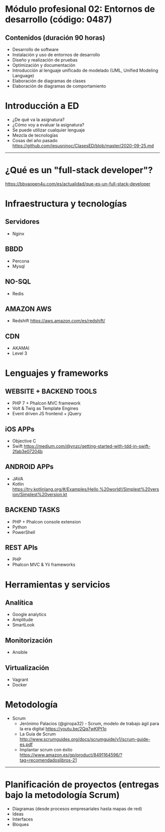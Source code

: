 # Módulo profesional 02: Entornos de desarrollo (código: 0487)
## Contenidos (duración 90 horas)

- Desarrollo de software
- Instalación y uso de entornos de desarrollo
- Diseño y realización de pruebas
- Optimización y documentación
- Introducción al lenguaje unificado de modelado (UML, Unified Modeling Language)
- Elaboración de diagramas de clases
- Elaboración de diagramas de comportamiento

# Introducción a ED

- ¿De qué va la asignatura?
- ¿Cómo voy a evaluar la asignatura?
- Se puede utilizar cualquier lenguaje
- Mezcla de tecnologías
- Cosas del año pasado https://github.com/jesusninoc/ClasesED/blob/master/2020-09-25.md

--------------------

# ¿Qué es un "full-stack developer"?
https://bbvaopen4u.com/es/actualidad/que-es-un-full-stack-developer

# Infraestructura y tecnologías
## Servidores
- Nginx
## BBDD
- Percona
- Mysql
## NO-SQL
- Redis
## AMAZON AWS
- Redshift https://aws.amazon.com/es/redshift/
## CDN
- AKAMAI
- Level 3

# Lenguajes y frameworks
## WEBSITE + BACKEND TOOLS
- PHP 7 + Phalcon MVC framework
- Volt & Twig as Template Engines
- Event driven JS frontend + jQuery
## iOS APPs
- Objective C
- Swift https://medium.com/@ynzc/getting-started-with-tdd-in-swift-2fab3e07204b
## ANDROID APPs
- JAVA
- Kotlin https://try.kotlinlang.org/#/Examples/Hello,%20world!/Simplest%20version/Simplest%20version.kt
## BACKEND TASKS
- PHP + Phalcon console extension
- Python
- PowerShell
## REST APIs
- PHP
- Phalcon MVC & Yii frameworks

# Herramientas y servicios
## Analítica
- Google analytics
- Amplitude
- SmartLook
## Monitorización
- Ansible
## Virtualización
- Vagrant
- Docker

# Metodología
- Scrum 
  - Jerónimo Palacios (@giropa32) - Scrum, modelo de trabajo ágil para la era digital https://youtu.be/2Qq7wKIPt1o
  - La Guía de Scrum http://www.scrumguides.org/docs/scrumguide/v1/scrum-guide-es.pdf
  - Implantar scrum con éxito https://www.amazon.es/gp/product/8491164596/?tag=recomendadoslibros-21

--------------------

# Planificación de proyectos (entregas bajo la metodología Scrum)
- Diagramas (desde procesos empresariales hasta mapas de red)
- Ideas
- Interfaces
- Bloques
